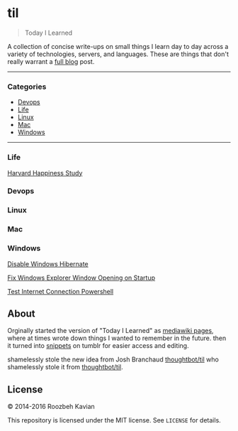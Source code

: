# til

> Today I Learned

A collection of concise write-ups on small things I learn day to day across a
variety of technologies, servers, and languages. These are things that don't really
warrant a [full blog](https://roozbeh.io) post. 

---

### Categories

* [Devops](#devops)
* [Life](#life)
* [Linux](#linux)
* [Mac](#mac)
* [Windows](#windows)

---
### Life
[Harvard Happiness Study](life/harvard-happiness-study.md)
### Devops
### Linux
### Mac
### Windows
[Disable Windows Hibernate](windows/hibernate-enable-disable.md)

[Fix Windows Explorer Window Opening on Startup](windows/fix_explorer_windows_startup.md)

[Test Internet Connection Powershell](windows/speedtest.md)
## About

Orginally started the version of "Today I Learned" as [mediawiki pages](http://wiki.gqdev.com), where at times wrote down things I wanted to remember in the future. 
then it turned  into [snippets](http://snippets.roozbehk.com/) on tumblr for easier access and editing.

shamelessly stole the new idea from Josh Branchaud [thoughtbot/til](https://github.com/jbranchaud/til) who shamelessly stole it from [thoughtbot/til](https://github.com/thoughtbot/til).

## License

&copy; 2014-2016 Roozbeh Kavian

This repository is licensed under the MIT license. See `LICENSE` for
details.
